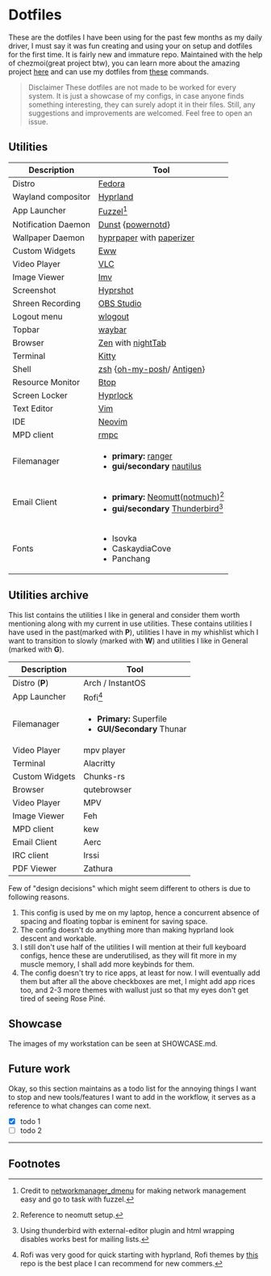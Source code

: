 # Dotfiles

These are the dotfiles I have been using for the past few months as my daily driver, I must say it was fun
creating and using your on setup and dotfiles for the first time. It is fairly new and
immature repo. Maintained with the help of chezmoi(great project btw), you can learn more about the amazing
project [here](https://www.chezmoi.io) and can use my dotfiles from [these](https://www.chezmoi.io/user-guide/daily-operations/#install-chezmoi-and-your-dotfiles-on-a-new-machine-with-a-single-command) commands.

> Disclaimer
These dotfiles are not made to be worked for every system. It is just a showcase of my configs, in case
anyone finds something interesting, they can surely adopt it in their files. Still, any suggestions and
improvements are welcomed. Feel free to open an issue.

## Utilities

| Description   | Tool          |
| ------------- | ------------- |
| Distro        | [Fedora](https://fedoraproject.org/)       |
| Wayland compositor  |   [Hyprland](https://hyprland.org/) |
| App Launcher | [Fuzzel](https://codeberg.org/dnkl/fuzzel)[^1] |
| Notification Daemon| [Dunst](https://dunst-project.org/) {[powernotd](https://lib.rs/crates/powernotd)}|
| Wallpaper Daemon | [hyprpaper](https://wiki.hyprland.org/Hypr-Ecosystem/hyprpaper/) with [paperizer](https://gitlab.com/imn1/paperizer) |
| Custom Widgets | [Eww](https://github.com/elkowar/eww) |
| Video Player| [VLC](https://www.videolan.org/) |
| Image Viewer | [Imv](https://sr.ht/~exec64/imv/) |
| Screenshot| [Hyprshot](https://github.com/Gustash/Hyprshot) |
| Shreen Recording | [OBS Studio](https://obsproject.com/) |
| Logout menu | [wlogout](https://github.com/ArtsyMacaw/wlogout) |
| Topbar | [waybar](https://github.com/Alexays/Waybar/) |
|Browser | [Zen](https://zen-browser.app/) with [nightTab](https://addons.mozilla.org/en-US/firefox/addon/nighttab/?utm_source=addons.mozilla.org&utm_medium=referral&utm_content=collection)|
|Terminal | [Kitty](https://sw.kovidgoyal.net/kitty/)|
| Shell | [zsh](https://zsh.sourceforge.io/) {[oh-my-posh](https://ohmyposh.dev/)/ [Antigen](https://github.com/zsh-users/antigen)}|
| Resource Monitor| [Btop](https://github.com/aristocratos/btop)|
| Screen Locker | [Hyprlock](https://github.com/hyprwm/hyprlock) |
|Text Editor | [Vim](https://www.vim.org/) |
|IDE| [Neovim](https://neovim.io/) |
|MPD client| [rmpc](https://mierak.github.io/rmpc/) |
| Filemanager | <ul><li><b>primary:</b> [ranger](https://github.com/ranger/ranger) </li><li><b>gui/secondary</b> [nautilus](https://apps.gnome.org/Nautilus/) </li></ul> |
| Email Client | <ul><li><b>primary:</b> [Neomutt](https://neomutt.org/)([notmuch](https://notmuchmail.org/))[^2] </li><li><b>gui/secondary</b> [Thunderbird](https://www.thunderbird.net/en-US/)[^3]</li></ul> |
| Fonts | <ul><li>Isovka</li><li>CaskaydiaCove</li><li>Panchang</li></ul> |

## Utilities archive

This list contains the utilities I like in general and consider them worth
mentioning along with my current in use utilities. These contains utilities
I have used in the past(marked with **P**), utilities I
have in my whishlist which I want to transition to slowly (marked with **W**) and 
utilities I like in General (marked with **G**).

| Description | Tool |
| ------------- | ------------- |
| Distro (**P**)        | Arch / InstantOS |
| App Launcher | Rofi[^4]|
| Filemanager | <ul><li><b>Primary:</b> Superfile </li><li><b>GUI/Secondary</b> Thunar </li></ul>
| Video Player| mpv player |
|Terminal | Alacritty|
| Custom Widgets | Chunks-rs |
|Browser | qutebrowser|
| Video Player| MPV |
| Image Viewer | Feh |
|MPD client| kew |
|Email Client | Aerc |
| IRC client | Irssi |
|PDF Viewer | Zathura |


Few of "design decisions" which might seem different to others is due to following reasons.
1. This config is used by me on my laptop, hence a concurrent absence of spacing and floating
topbar is eminent for saving space.
2. The config doesn't do anything more than making hyprland look descent and workable.
3. I still don't use half of the utilities I will mention at their full keyboard configs, hence these
are underutilised, as they will fit more in my muscle memory, I shall add more keybinds for them.
4. The config doesn't try to rice apps, at least for now. I will eventually add them but after all the
above checkboxes are met, I might add app rices too, and 2-3 more themes with wallust just so that my eyes
don't get tired of seeing Rose Piné.

## Showcase

The images of my workstation can be seen at SHOWCASE.md.

## Future work

Okay, so this section maintains as a todo list for the annoying things I want to stop and new tools/features
I want to add in the workflow, it serves as a reference to what changes can come next.

- [x] todo 1
- [ ] todo 2

---
## Footnotes

[^1]: Credit to [networkmanager_dmenu](https://github.com/firecat53/networkmanager-dmenu) for making network management
easy and go to task with fuzzel.
[^2]: Reference to neomutt setup.
[^3]: Using thunderbird with external-editor plugin and html wrapping disables
works best for mailing lists.
[^4]: Rofi was very good for quick starting with hyprland, Rofi themes by [this](https://github.com/adi1090x/rofi) repo
is the best place I can recommend for new commers.
